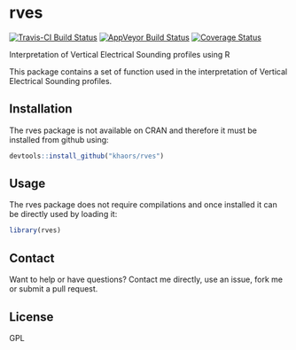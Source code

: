 # rves
[![Travis-CI Build Status](https://travis-ci.org/khaors/rves.svg?branch=master)](https://travis-ci.org/khaors/rves) 
[![AppVeyor Build Status](https://ci.appveyor.com/api/projects/status/github/khaors/rves?branch=master&svg=true)](https://ci.appveyor.com/project/khaors/rves)
[![Coverage Status](https://img.shields.io/codecov/c/github/khaors/rves/master.svg)](https://codecov.io/github/khaors/rves?branch=master)

Interpretation of Vertical Electrical Sounding profiles using R

This package contains a set of function used in the interpretation of Vertical Electrical Sounding profiles. 

## Installation 

The rves package is not available on CRAN and therefore it must be installed from github using:

```r
devtools::install_github("khaors/rves")
```

## Usage

The rves package does not require compilations and once installed it can be directly used by loading it: 

```r
library(rves)
```

## Contact

Want to help or have questions? Contact me directly, use an issue, fork me or submit a pull request.

## License

GPL
